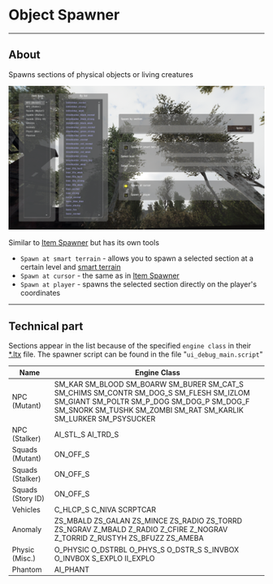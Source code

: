 # Object Spawner

___

## About

Spawns sections of physical objects or living creatures

![object-editor centered](assets/images/object-spawner.png)

Similar to [Item Spawner](item-spawner.md) but has its own tools

- `Spawn at smart terrain` - allows you to spawn a selected section at a certain level and [smart terrain](../../glossary/glossary.html#smart-terrain)
- `Spawn at cursor` - the same as in [Item Spawner](item-spawner.md)
- `Spawn at player` - spawns the selected section directly on the player's coordinates

___

## Technical part

Sections appear in the list because of the specified `engine class` in their [*.ltx](../../references/file-formats/conf-script/ltx.md) file. The spawner script can be found in the file "`ui_debug_main.script`"

| Name | Engine Class |
|---|---|
| NPC (Mutant) | SM_KAR SM_BLOOD SM_BOARW SM_BURER SM_CAT_S SM_CHIMS SM_CONTR SM_DOG_S SM_FLESH SM_IZLOM SM_GIANT SM_POLTR SM_P_DOG SM_DOG_P SM_DOG_F SM_SNORK SM_TUSHK SM_ZOMBI SM_RAT SM_KARLIK SM_LURKER SM_PSYSUCKER |
| NPC (Stalker) | AI_STL_S AI_TRD_S |
| Squads (Mutant) | ON_OFF_S |
| Squads (Stalker) | ON_OFF_S |
| Squads (Story ID) | ON_OFF_S |
| Vehicles | C_HLCP_S C_NIVA SCRPTCAR |
| Anomaly | ZS_MBALD ZS_GALAN ZS_MINCE ZS_RADIO ZS_TORRD ZS_NGRAV Z_MBALD Z_RADIO Z_CFIRE Z_NOGRAV Z_TORRID Z_RUSTYH ZS_BFUZZ ZS_AMEBA |
| Physic (Misc.) | O_PHYSIC O_DSTRBL O_PHYS_S O_DSTR_S S_INVBOX O_INVBOX S_EXPLO II_EXPLO |
| Phantom | AI_PHANT |
